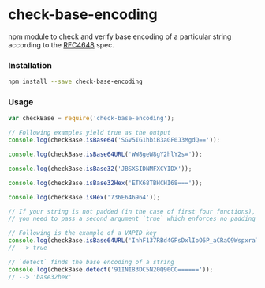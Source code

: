 # check-base-encoding

npm module to check and verify base encoding of a particular string according to the [RFC4648](https://tools.ietf.org/html/rfc4648) spec.

### Installation

```bash
npm install --save check-base-encoding
```

### Usage

```javascript
var checkBase = require('check-base-encoding');

// Following examples yield true as the output
console.log(checkBase.isBase64('SGV5IG1hbiB3aGF0J3MgdQ=='));

console.log(checkBase.isBase64URL('WW8geW8gY2hlY2s='));

console.log(checkBase.isBase32('JBSXSIDNMFXCYIDX'));

console.log(checkBase.isBase32Hex('ETK68TBHCHI68==='));

console.log(checkBase.isHex('736E646964'));

// If your string is not padded (in the case of first four functions),
// you need to pass a second argument `true` which enforces no padding

// Following is the example of a VAPID key
console.log(checkBase.isBase64URL('InhF137RBd4GPsDxlIoO6P_aCRaO9WspxraTJwiqjxY', true));
// --> true

// `detect` finds the base encoding of a string
console.log(checkBase.detect('91INI83DC5N20Q90CC======'));
// --> 'base32hex'
```